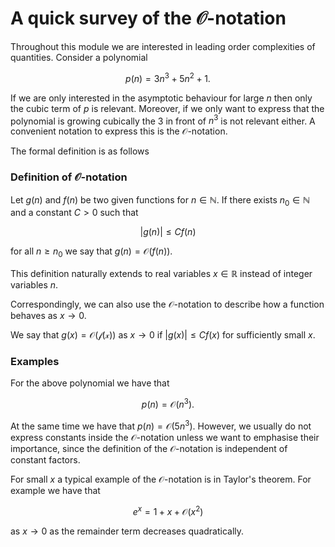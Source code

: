 # A quick survey of the $\mathcal{O}$-notation

Throughout this module we are interested in leading order complexities of quantities.
Consider a polynomial

$$
p(n) = 3n^3 + 5n^2 + 1.
$$

If we are only interested in the asymptotic behaviour for large $n$ then only the cubic term of $p$ is relevant. Moreover, if we only want to express that the polynomial is growing cubically the $3$ in front of $n^3$ is not relevant either. A convenient notation to express this is the $\mathcal{O}$-notation.

The formal definition is as follows

### Definition of $\mathcal{O}$-notation

Let $g(n)$ and $f(n)$ be two given functions for $n\in\mathbb{N}$. If there exists $n_0 \in \mathbb{N}$ and a constant $C> 0$ such that

$$
|g(n)| \leq Cf(n)
$$

for all $n\geq n_0$ we say that $g(n) = \mathcal{O}(f(n))$.

This definition naturally extends to real variables $x\in\mathbb{R}$ instead of integer variables $n$.

Correspondingly, we can also use the $\mathcal{O}$-notation to describe how a function behaves as $x\rightarrow 0$.

We say that $g(x) = \mathcal{O(f(x))}$ as $x\rightarrow 0$ if $|g(x)| \leq Cf(x)$ for sufficiently small $x$.

### Examples

For the above polynomial we have that 

$$
p(n) = \mathcal{O}(n^3).
$$

At the same time we have that $p(n) = \mathcal{O}(5n^3)$. However, we usually do not express constants inside the $\mathcal{O}$-notation unless we want to emphasise their importance, since the definition of the $\mathcal{O}$-notation is independent of constant factors.

For small $x$ a typical example of the $\mathcal{O}$-notation is in Taylor's theorem. For example we have that

$$
e^{x} = 1 + x + \mathcal{O}(x^2)
$$

as $x\rightarrow 0$ as the remainder term decreases quadratically.

